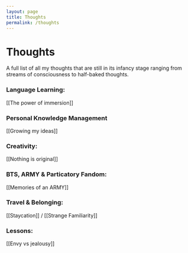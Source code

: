 ```yaml
---
layout: page
title: Thoughts
permalink: /thoughts
---
```


# Thoughts

A full list of all my thoughts that are still in its infancy stage ranging from streams of consciousness to half-baked thoughts.

### Language Learning:

[[The power of immersion]]

### Personal Knowledge Management

[[Growing my ideas]]

### Creativity:

[[Nothing is original]]

### BTS, ARMY & Particatory Fandom:

[[Memories of an ARMY]]

### Travel & Belonging:
[[Staycation]] / [[Strange Familiarity]]

### Lessons:
[[Envy vs jealousy]]

<style>
  .wrapper {
    max-width: 58em;
  }
</style>